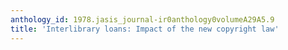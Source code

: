```yaml
---
anthology_id: 1978.jasis_journal-ir0anthology0volumeA29A5.9
title: 'Interlibrary loans: Impact of the new copyright law'
---
```

